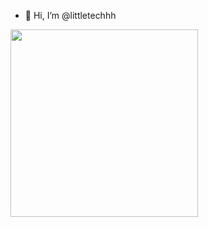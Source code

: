 <!--![Hello-Gif](https://user-images.githubusercontent.com/87639952/126128886-c696f222-bd0d-4516-9262-87b33beeb902.gif)-->
- 👋 Hi, I’m @littletechhh

<img src="https://user-images.githubusercontent.com/87639952/126128886-c696f222-bd0d-4516-9262-87b33beeb902.gif" width="300">

<!---
- 👀 I’m interested in ...
- 🌱 I’m currently learning ...
- 💞️ I’m looking to collaborate on ...
- 📫 How to reach me ...


littletechhh/littletechhh is a ✨ special ✨ repository because its `README.md` (this file) appears on your GitHub profile.
You can click the Preview link to take a look at your changes.
--->
